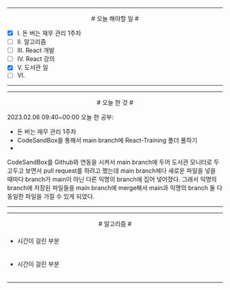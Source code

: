 

----

<div align='center'>
# 오늘 해야할 일 #
</div>

- [x]  Ⅰ. 돈 버는 재무 관리 1주차
- [ ]  Ⅱ. 알고리즘
- [ ]  Ⅲ. React 개발
- [ ]  Ⅳ. React 강의
- [x]  Ⅴ. 도서관 일
- [ ]  Ⅵ. 

----


----

<div align="center"># 오늘 한 것 #</div>

2023.02.06 09:40~00:00 
오늘 한 공부: 
- 돈 버는 재무 관리 1주차
- CodeSandBox를 통해서 main branch에 React-Training 폴더 풀하기
- 

CodeSandBox를 Github와 연동을 시켜서 main branch에 두어
도서관 모니터로 두고두고 보면서 pull request를 하려고 했는데
main branch에다 새로운 파일을 넣을 때마다
branch가 main이 아닌 다른 익명의 branch에 집어 넣어졌다.
그래서 익명의 branch에 저장된 파일들을 main branch에 merge해서
main과 익명의 branch 둘 다 동일한 파일을 가질 수 있게 되었다.


----
----
<div align="center"># 알고리즘 #</div>

####


- 시간이 걸린 부분

```js

```

####

####

- 시간이 걸린 부분

```js

```

####

---
